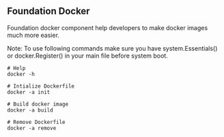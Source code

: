 ## Foundation Docker

Foundation docker component help developers to make docker images much more easier.

Note: To use following commands make sure you have system.Essentials() or docker.Register() in your main file before system boot.

```
# Help
docker -h

# Intialize Dockerfile
docker -a init

# Build docker image
docker -a build

# Remove Dockerfile
docker -a remove
```